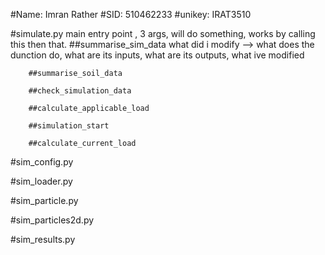 #Name: Imran Rather
#SID: 510462233
#unikey: IRAT3510

#simulate.py
main entry point , 3 args, will do something, works by calling this then that. 
        ##summarise_sim_data
        what did i modify --> what does the dunction do, what are its inputs, what are its outputs, what ive modified
        
        ##summarise_soil_data
        
        ##check_simulation_data
        
        ##calculate_applicable_load
        
        ##simulation_start
        
        ##calculate_current_load
        
#sim_config.py

#sim_loader.py

#sim_particle.py

#sim_particles2d.py

#sim_results.py

